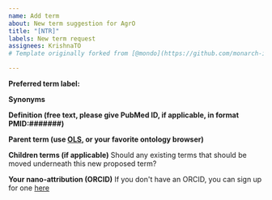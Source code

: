 ```yaml
---
name: Add term
about: New term suggestion for AgrO
title: "[NTR]"
labels: New term request
assignees: KrishnaTO
# Template originally forked from [@mondo](https://github.com/monarch-initiative/mondo/tree/master/.github/ISSUE_TEMPLATE)

---
```


**Preferred term label:**


**Synonyms**


**Definition (free text, please give PubMed ID, if applicable, in format PMID:#######)**


**Parent term (use [OLS](https://www.ebi.ac.uk/ols/ontologies/AgrO), or your favorite ontology browser)**


**Children terms (if applicable)** Should any existing terms that should be moved underneath this new proposed term?


**Your nano-attribution (ORCID)**
If you don't have an ORCID, you can sign up for one [here](https://orcid.org/)
